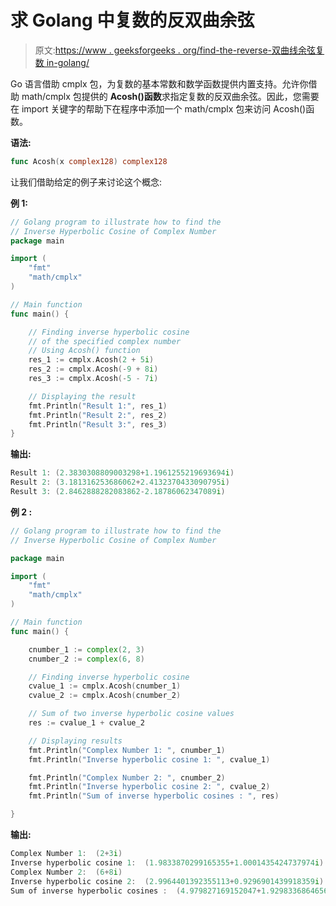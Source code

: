 # 求 Golang 中复数的反双曲余弦

> 原文:[https://www . geeksforgeeks . org/find-the-reverse-双曲线余弦复数 in-golang/](https://www.geeksforgeeks.org/finding-the-inverse-hyperbolic-cosine-of-complex-number-in-golang/)

Go 语言借助 cmplx 包，为复数的基本常数和数学函数提供内置支持。允许你借助 math/cmplx 包提供的 **Acosh()函数**求指定复数的反双曲余弦。因此，您需要在 import 关键字的帮助下在程序中添加一个 math/cmplx 包来访问 Acosh()函数。

**语法:**

```go
func Acosh(x complex128) complex128
```

让我们借助给定的例子来讨论这个概念:

**例 1:**

```go
// Golang program to illustrate how to find the
// Inverse Hyperbolic Cosine of Complex Number
package main

import (
    "fmt"
    "math/cmplx"
)

// Main function
func main() {

    // Finding inverse hyperbolic cosine
    // of the specified complex number
    // Using Acosh() function
    res_1 := cmplx.Acosh(2 + 5i)
    res_2 := cmplx.Acosh(-9 + 8i)
    res_3 := cmplx.Acosh(-5 - 7i)

    // Displaying the result
    fmt.Println("Result 1:", res_1)
    fmt.Println("Result 2:", res_2)
    fmt.Println("Result 3:", res_3)
}
```

**输出:**

```go
Result 1: (2.3830308809003298+1.1961255219693694i)
Result 2: (3.181316253686062+2.4132370433090795i)
Result 3: (2.8462888282083862-2.18786062347089i)

```

**例 2 :**

```go
// Golang program to illustrate how to find the
// Inverse Hyperbolic Cosine of Complex Number

package main

import (
    "fmt"
    "math/cmplx"
)

// Main function
func main() {

    cnumber_1 := complex(2, 3)
    cnumber_2 := complex(6, 8)

    // Finding inverse hyperbolic cosine
    cvalue_1 := cmplx.Acosh(cnumber_1)
    cvalue_2 := cmplx.Acosh(cnumber_2)

    // Sum of two inverse hyperbolic cosine values
    res := cvalue_1 + cvalue_2

    // Displaying results
    fmt.Println("Complex Number 1: ", cnumber_1)
    fmt.Println("Inverse hyperbolic cosine 1: ", cvalue_1)

    fmt.Println("Complex Number 2: ", cnumber_2)
    fmt.Println("Inverse hyperbolic cosine 2: ", cvalue_2)
    fmt.Println("Sum of inverse hyperbolic cosines : ", res)

}
```

**输出:**

```go
Complex Number 1:  (2+3i)
Inverse hyperbolic cosine 1:  (1.9833870299165355+1.0001435424737974i)
Complex Number 2:  (6+8i)
Inverse hyperbolic cosine 2:  (2.9964401392355113+0.9296901439918359i)
Sum of inverse hyperbolic cosines :  (4.979827169152047+1.9298336864656334i)

```